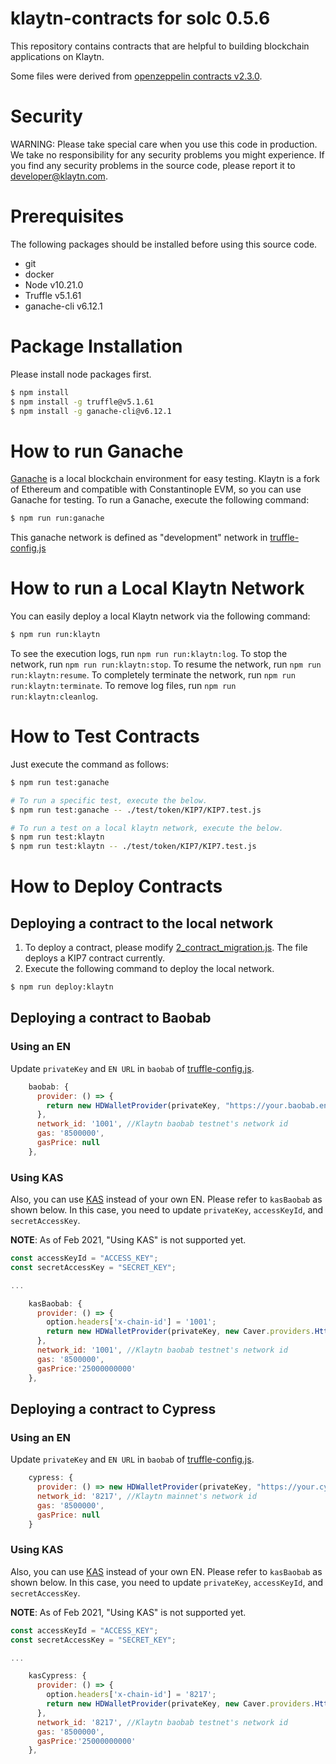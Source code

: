 # klaytn-contracts for solc 0.5.6

This repository contains contracts that are helpful to building blockchain applications on Klaytn.

Some files were derived from [openzeppelin contracts v2.3.0](https://github.com/OpenZeppelin/openzeppelin-contracts/releases/tag/v2.3.0).

# Security

WARNING: Please take special care when you use this code in production. We take no responsibility for any security problems you might experience.
If you find any security problems in the source code, please report it to developer@klaytn.com.

# Prerequisites

The following packages should be installed before using this source code.

* git
* docker
* Node v10.21.0
* Truffle v5.1.61
* ganache-cli v6.12.1

# Package Installation

Please install node packages first.

```bash
$ npm install
$ npm install -g truffle@v5.1.61
$ npm install -g ganache-cli@v6.12.1
```

# How to run Ganache

[Ganache](https://www.trufflesuite.com/ganache) is a local blockchain environment for easy testing.
Klaytn is a fork of Ethereum and compatible with Constantinople EVM, so you can use Ganache for testing.
To run a Ganache, execute the following command:

```bash
$ npm run run:ganache
```

This ganache network is defined as "development" network in [truffle-config.js](truffle-config.js)

# How to run a Local Klaytn Network

You can easily deploy a local Klaytn network via the following command:

```bash
$ npm run run:klaytn
```

To see the execution logs, run `npm run run:klaytn:log`.
To stop the network, run `npm run run:klaytn:stop`.
To resume the network, run `npm run run:klaytn:resume`.
To completely terminate the network, run `npm run run:klaytn:terminate`.
To remove log files, run `npm run run:klaytn:cleanlog`.

# How to Test Contracts

Just execute the command as follows:

```bash
$ npm run test:ganache

# To run a specific test, execute the below.
$ npm run test:ganache -- ./test/token/KIP7/KIP7.test.js

# To run a test on a local klaytn network, execute the below.
$ npm run test:klaytn
$ npm run test:klaytn -- ./test/token/KIP7/KIP7.test.js
```

# How to Deploy Contracts


## Deploying a contract to the local network

1. To deploy a contract, please modify [2_contract_migration.js](./contracts/migrations/2_contract_migration.js). The file deploys a KIP7 contract currently.
2. Execute the following command to deploy the local network.

```bash
$ npm run deploy:klaytn
```

## Deploying a contract to Baobab

### Using an EN

Update `privateKey` and `EN URL` in `baobab` of [truffle-config.js](./truffle-config.js).

```js
    baobab: {
      provider: () => {
        return new HDWalletProvider(privateKey, "https://your.baobab.en:8651");
      },
      network_id: '1001', //Klaytn baobab testnet's network id
      gas: '8500000',
      gasPrice: null
    },
```

### Using KAS

Also, you can use [KAS](http://www.klaytnapi.com) instead of your own EN. Please refer to `kasBaobab` as shown below.
In this case, you need to update `privateKey`, `accessKeyId`, and `secretAccessKey`.

**NOTE**: As of Feb 2021, "Using KAS" is not supported yet.

```js
const accessKeyId = "ACCESS_KEY";
const secretAccessKey = "SECRET_KEY";

...

    kasBaobab: {
      provider: () => {
        option.headers['x-chain-id'] = '1001';
        return new HDWalletProvider(privateKey, new Caver.providers.HttpProvider("https://node-api.klaytnapi.com/v1/klaytn", option))
      },
      network_id: '1001', //Klaytn baobab testnet's network id
      gas: '8500000',
      gasPrice:'25000000000'
    },
```

## Deploying a contract to Cypress

### Using an EN
Update `privateKey` and `EN URL` in `baobab` of [truffle-config.js](./truffle-config.js).

```js
    cypress: {
      provider: () => new HDWalletProvider(privateKey, "https://your.cypress.en:8651"),
      network_id: '8217', //Klaytn mainnet's network id
      gas: '8500000',
      gasPrice: null
    }
```

### Using KAS

Also, you can use [KAS](http://www.klaytnapi.com) instead of your own EN. Please refer to `kasBaobab` as shown below.
In this case, you need to update `privateKey`, `accessKeyId`, and `secretAccessKey`.

**NOTE**: As of Feb 2021, "Using KAS" is not supported yet.

```js
const accessKeyId = "ACCESS_KEY";
const secretAccessKey = "SECRET_KEY";

...

    kasCypress: {
      provider: () => {
        option.headers['x-chain-id'] = '8217';
        return new HDWalletProvider(privateKey, new Caver.providers.HttpProvider("https://node-api.klaytnapi.com/v1/klaytn", option))
      },
      network_id: '8217', //Klaytn baobab testnet's network id
      gas: '8500000',
      gasPrice:'25000000000'
    },
```
